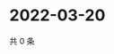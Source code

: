 # 2022-03-20

共 0 条

<!-- BEGIN WEIBO -->
<!-- 最后更新时间 Sun Mar 20 2022 09:00:00 GMT+0800 (China Standard Time) -->

<!-- END WEIBO -->
